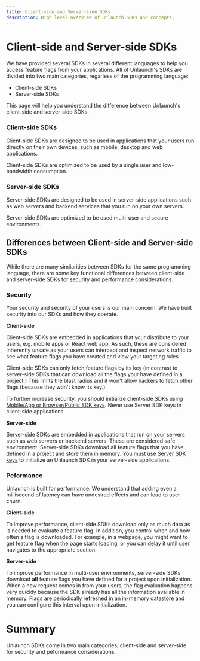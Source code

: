 ```yaml
---
title: Client-side and Server-side SDKs
description: High level overview of Unlaunch SDKs and concepts.
---
```


# Client-side and Server-side SDKs

We have provided several SDKs in several different languages to help you access feature flags from your applications. All of Unlaunch's SDKs are divided into two main categories, regarless of the programming language:

- Client-side SDKs
- Server-side SDKs

This page will help you understand the difference between Unlaunch's client-side and server-side SDKs.

### Client-side SDKs

Client-side SDKs are designed to be used in applications that your users run directly on their own devices, such as mobile, desktop and web applications.

Client-side SDKs are optimized to be used by a single user and low-bandwidth consumption.

### Server-side SDKs

Server-side SDKs are designed to be used in server-side applications such as web servers and backend services that you run on your own servers.

Server-side SDKs are optimized to be used multi-user and secure environments.

## Differences between Client-side and Server-side SDKs

While there are many similarities between SDKs for the same programming language, there are some key functional differences between client-side and server-side SDKs for security and performance considerations.

### Security

Your security and security of your users is our main concern. We have built security into our SDKs and how they operate.

**Client-side**

Client-side SDKs are embedded in applications that your distribute to your users, e.g. mobile apps or React web app. As such, these are considered inherently unsafe as your users can intercept and inspect network traffic to see what feature flags you have created and view your targeting rules.

Client-side SDKs can only fetch feature flags by its key (in contrast to server-side SDKs that can download all the flags your have defined in a project.) This limits the blast radius and it won't allow hackers to fetch other flags (because they won't know its key.) 

To further increase security, you should initialize client-side SDKs using [Mobile/App or Browser/Public SDK keys](sdk-keys). Never use Server SDK keys in client-side applications.

**Server-side**

Server-side SDKs are embedded in applications that run on your servers such as web servers or backend servers. These are considered safe environment. Server-side SDKs download all feature flags that you have defined in a project and store them in memory. You must use [Server SDK keys](sdk-keys) to initialize an Unlaunch SDK in your server-side applications.

### Peformance

Unlaunch is built for performance. We understand that adding even a millisecond of latency can have undesired effects and can lead to user churn.

**Client-side**

To improve performance, client-side SDKs download only as much data as is needed to evaluate a feature flag. In addition, you control when and how often a flag is downloaded. For example, in a webpage, you might want to get feature flag when the page starts loading, or you can delay it until user navigates to the appropriate section.

**Server-side**

To improve performance in multi-user environments, server-side SDKs download **all** feature flags you have defined for a project upon initialization. When a new request comes in from your users, the flag evaluation happens very quickly because the SDK already has all the information available in memory. Flags are periodically refreshed in an in-memory datastore and you can configure this interval upon initialization.

# Summary

Unlaunch SDKs come in two main categories, client-side and server-side for security and peformance considerations.